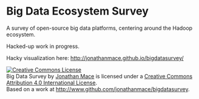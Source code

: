 # Big Data Ecosystem Survey
A survey of open-source big data platforms, centering around the Hadoop ecosystem.

Hacked-up work in progress.

Hacky visualization here: http://jonathanmace.github.io/bigdatasurvey/

<a rel="license" href="http://creativecommons.org/licenses/by/4.0/"><img alt="Creative Commons License" style="border-width:0" src="https://i.creativecommons.org/l/by/4.0/88x31.png" /></a><br /><span xmlns:dct="http://purl.org/dc/terms/" href="http://purl.org/dc/dcmitype/Dataset" property="dct:title" rel="dct:type">Big Data Survey</span> by <a xmlns:cc="http://creativecommons.org/ns#" href="http://www.cs.brown.edu/people/jcmace" property="cc:attributionName" rel="cc:attributionURL">Jonathan Mace</a> is licensed under a <a rel="license" href="http://creativecommons.org/licenses/by/4.0/">Creative Commons Attribution 4.0 International License</a>.<br />Based on a work at <a xmlns:dct="http://purl.org/dc/terms/" href="http://www.github.com/jonathanmace/bigdatasurvey" rel="dct:source">http://www.github.com/jonathanmace/bigdatasurvey</a>.
